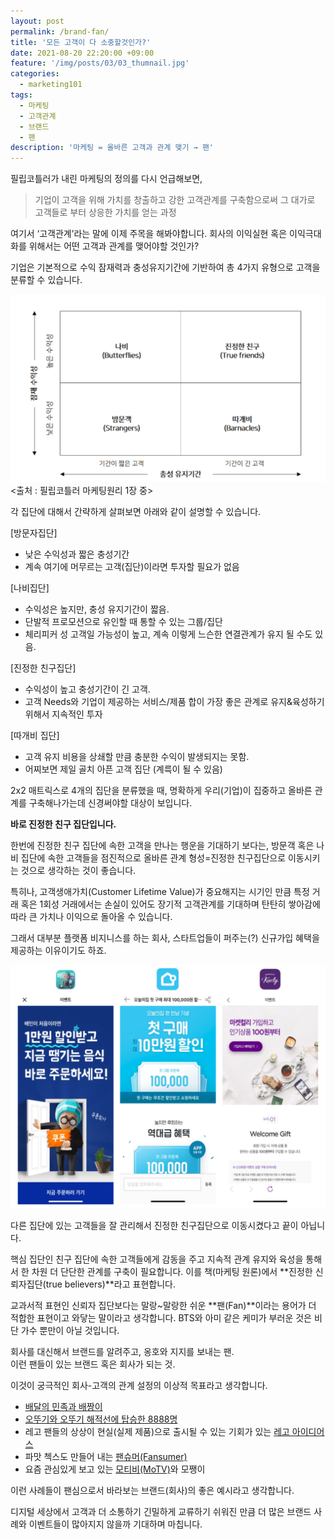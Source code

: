 ```yaml
---
layout: post
permalink: /brand-fan/
title: '모든 고객이 다 소중할것인가?'
date: 2021-08-20 22:20:00 +09:00
feature: '/img/posts/03/03_thumnail.jpg'
categories:
  - marketing101
tags:
  - 마케팅
  - 고객관계
  - 브랜드
  - 팬
description: '마케팅 = 올바른 고객과 관계 맺기 → 팬'
---
```


필립코틀러가 내린 마케팅의 정의를 다시 언급해보면,

> 기업이 고객을 위해 가치를 창출하고 강한 고객관계를 구축함으로써 그 대가로 고객들로 부터 상응한 가치를 얻는 과정

여기서 ‘고객관계’라는 말에 이제 주목을 해봐야합니다.
회사의 이익실현 혹은 이익극대화를 위해서는 어떤 고객과 관계를 맺어야할 것인가?

기업은 기본적으로 수익 잠재력과 충성유지기간에 기반하여 총 4가지 유형으로 고객을 분류할 수 있습니다.

![고객관계매트릭스](/img/posts/03/relationship.png)
<출처 : 필립코틀러 마케팅원리 1장 중>  

각 집단에 대해서 간략하게 살펴보면 아래와 같이 설명할 수 있습니다.

[방문자집단]
* 낮은 수익성과 짧은 충성기간
* 계속 여기에 머무르는 고객(집단)이라면 투자할 필요가 없음

[나비집단]
* 수익성은 높지만, 충성 유지기간이 짧음.
* 단발적 프로모션으로 유인할 때 통할 수 있는 그룹/집단
* 체리피커 성 고객일 가능성이 높고, 계속 이렇게 느슨한 연결관계가 유지 될 수도 있음.    


[진정한 친구집단]
* 수익성이 높고 충성기간이 긴 고객.
* 고객 Needs와 기업이 제공하는 서비스/제품 합이 가장 좋은 관계로 유지&육성하기 위해서 지속적인 투자

[따개비 집단]
* 고객 유지 비용을 상쇄할 만큼 충분한 수익이 발생되지는 못함.
* 어찌보면 제일 골치 아픈 고객 집단 (계륵이 될 수 있음)


2x2 매트릭스로 4개의 집단을 분류했을 때,
명확하게 우리(기업)이 집중하고 올바른 관계를 구축해나가는데 신경써야할 대상이 보입니다.

**바로 진정한 친구 집단입니다.**

한번에 진정한 친구 집단에 속한 고객을 만나는 행운을 기대하기 보다는, 방문객 혹은 나비 집단에 속한 고객들을 점진적으로 올바른 관계 형성=진정한 친구집단으로 이동시키는 것으로 생각하는 것이 좋습니다.

특히나, 고객생애가치(Customer Lifetime Value)가 중요해지는 시기인 만큼 특정 거래 혹은 1회성 거래에서는 손실이 있어도 장기적 고객관계를 기대하며 탄탄히 쌓아감에 따라 큰 가치나 이익으로 돌아올 수 있습니다.

그래서 대부분 플랫폼 비지니스를 하는 회사, 스타트업들이 퍼주는(?) 신규가입 혜택을 제공하는 이유이기도 하죠.

![신규가입혜택](/img/posts/03/welcom-benefit.png)

다른 집단에 있는 고객들을 잘 관리해서 진정한 친구집단으로 이동시켰다고 끝이 아닙니다.

핵심 집단인 친구 집단에 속한 고객들에게 감동을 주고 지속적 관계 유지와 육성을 통해서 한 차원 더 단단한 관계를 구축이 필요합니다. 이를 책(마케팅 원론)에서 **진정한 신뢰자집단(true believers)**라고 표현합니다.

교과서적 표현인 신뢰자 집단보다는 말랑~말랑한 쉬운 **팬(Fan)**이라는 용어가 더 적합한 표현이고 와닿는 말이라고 생각합니다.
BTS와 아미 같은 케미가 부러운 것은 비단 가수 뿐만이 아닐 것입니다.

회사를 대신해서 브랜드를 알려주고, 옹호와 지지를 보내는 팬.<br>
이런 팬들이 있는 브랜드 혹은 회사가 되는 것.

이것이 궁극적인 회사-고객의 관계 설정의 이상적 목표라고 생각합니다.

* [배달의 민족과 배짱이](https://www.enewstoday.co.kr/news/articleView.html?idxno=1176571)
* [오뚜기와 오뚜기 해적선에 탑승한 8888명](http://www.the-pr.co.kr/news/articleView.html?idxno=42064)
* 레고 팬들의 상상이 현실(실제 제품)으로 출시될 수 있는 기회가 있는 [레고 아이디어스](https://www.lego.com/ko-kr/themes/ideas/about)
* 파맛 첵스도 만들어 내는 [팬슈머(Fansumer)](http://m.segyebiz.com/newsView/20210503509703)
* 요즘 관심있게 보고 있는 [모티비(MoTV)](https://eoeoeo.net/2021/07/06/%ED%96%89%EC%82%AC-%ED%95%9C%EB%B2%88-%EC%97%B4%EB%A9%B4-%EC%B0%90%ED%8C%AC-10000%EB%AA%85%EC%94%A9-%EB%AA%A8%EC%9C%BC%EB%8A%94-%ED%9E%99%ED%95%9C-%EB%B8%8C%EB%9E%9C%EB%93%9C/)와 모쨍이

이런 사례들이 팬심으로서 바라보는 브랜드(회사)의 좋은 예시라고 생각합니다.

디지털 세상에서 고객과 더 소통하기 긴밀하게 교류하기 쉬워진 만큼 더 많은 브랜드 사례와 이벤트들이 많아지지 않을까 기대하며 마칩니다.
